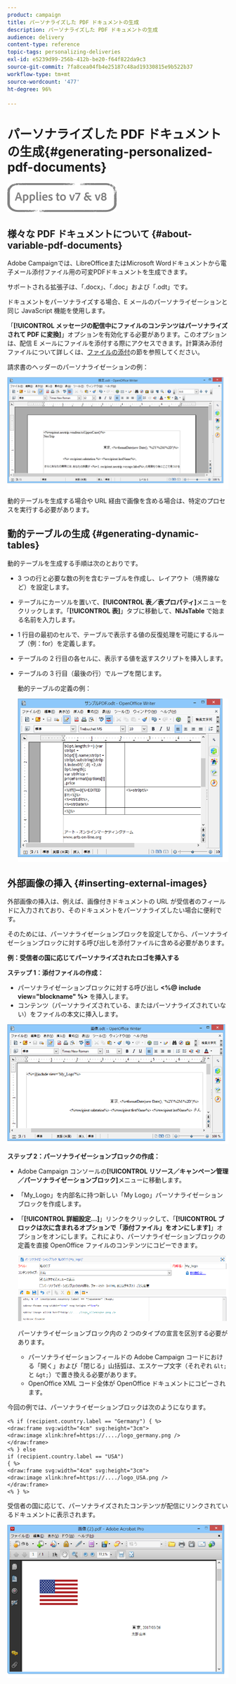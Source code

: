 ```yaml
---
product: campaign
title: パーソナライズした PDF ドキュメントの生成
description: パーソナライズした PDF ドキュメントの生成
audience: delivery
content-type: reference
topic-tags: personalizing-deliveries
exl-id: e5239d99-256b-412b-be20-f64f822da9c3
source-git-commit: 7fa8cea04fb4e25187c48ad19330815e9b522b37
workflow-type: tm+mt
source-wordcount: '477'
ht-degree: 96%

---
```


# パーソナライズした PDF ドキュメントの生成{#generating-personalized-pdf-documents}

![](../../assets/common.svg)

## 様々な PDF ドキュメントについて {#about-variable-pdf-documents}

Adobe Campaignでは、LibreOfficeまたはMicrosoft Wordドキュメントから電子メール添付ファイル用の可変PDFドキュメントを生成できます。

サポートされる拡張子は、「.docx」、「.doc」および「.odt」です。

ドキュメントをパーソナライズする場合、E メールのパーソナライゼーションと同じ JavaScript 機能を使用します。

「**[!UICONTROL メッセージの配信中にファイルのコンテンツはパーソナライズされて PDF に変換]**」オプションを有効化する必要があります。このオプションは、配信 E メールにファイルを添付する際にアクセスできます。計算済み添付ファイルについて詳しくは、[ファイルの添付](attaching-files.md)の節を参照してください。

請求書のヘッダーのパーソナライゼーションの例：

![](assets/s_ncs_pdf_simple.png)

動的テーブルを生成する場合や URL 経由で画像を含める場合は、特定のプロセスを実行する必要があります。

## 動的テーブルの生成 {#generating-dynamic-tables}

動的テーブルを生成する手順は次のとおりです。

* 3 つの行と必要な数の列を含むテーブルを作成し、レイアウト（境界線など）を設定します。
* テーブルにカーソルを置いて、**[!UICONTROL 表／表プロパティ]**&#x200B;メニューをクリックします。「**[!UICONTROL 表]**」タブに移動して、**NlJsTable** で始まる名前を入力します。
* 1 行目の最初のセルで、テーブルで表示する値の反復処理を可能にするループ（例：for）を定義します。
* テーブルの 2 行目の各セルに、表示する値を返すスクリプトを挿入します。
* テーブルの 3 行目（最後の行）でループを閉じます。

   動的テーブルの定義の例：

   ![](assets/s_ncs_pdf_table.png)

## 外部画像の挿入 {#inserting-external-images}

外部画像の挿入は、例えば、画像付きドキュメントの URL が受信者のフィールドに入力されており、そのドキュメントをパーソナライズしたい場合に便利です。

そのためには、パーソナライゼーションブロックを設定してから、パーソナライゼーションブロックに対する呼び出しを添付ファイルに含める必要があります。

**例：受信者の国に応じてパーソナライズされたロゴを挿入する**

**ステップ 1：添付ファイルの作成：**

* パーソナライゼーションブロックに対する呼び出し **&lt;%@ include view=&quot;blockname&quot; %>** を挿入します。
* コンテンツ（パーソナライズされている、またはパーソナライズされていない）をファイルの本文に挿入します。

![](assets/s_ncs_open_office_blocdeperso.png)

**ステップ 2：パーソナライゼーションブロックの作成：**

* Adobe Campaign コンソールの&#x200B;**[!UICONTROL リソース／キャンペーン管理／パーソナライゼーションブロック]**&#x200B;メニューに移動します。
* 「My_Logo」を内部名に持つ新しい「My Logo」パーソナライゼーションブロックを作成します。
* 「**[!UICONTROL 詳細設定...]**」リンクをクリックして、「**[!UICONTROL ブロックは次に含まれるオプションで「添付ファイル」をオンにします]**」オプションをオンにします。これにより、パーソナライゼーションブロックの定義を直接 OpenOffice ファイルのコンテンツにコピーできます。

   ![](assets/s_ncs_pdf_bloc_option.png)

   パーソナライゼーションブロック内の 2 つのタイプの宣言を区別する必要があります。

   * パーソナライゼーションフィールドの Adobe Campaign コードにおける「開く」および「閉じる」山括弧は、エスケープ文字（それぞれ `&lt;` と `&gt;`）で置き換える必要があります。
   * OpenOffice XML コード全体が OpenOffice ドキュメントにコピーされます。

今回の例では、パーソナライゼーションブロックは次のようになります。

```
<% if (recipient.country.label == "Germany") { %>
<draw:frame svg:width="4cm" svg:height="3cm">
<draw:image xlink:href=https://..../logo_germany.png />
</draw:frame>
<% } else
if (recipient.country.label == "USA")
{ %>
<draw:frame svg:width="4cm" svg:height="3cm">
<draw:image xlink:href=https://..../logo_USA.png />
</draw:frame>
<% } %>
```

受信者の国に応じて、パーソナライズされたコンテンツが配信にリンクされているドキュメントに表示されます。

![](assets/s_ncs_pdf_result.png)
